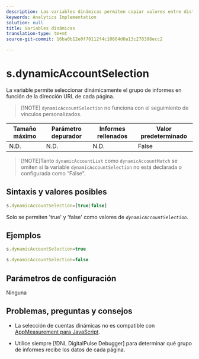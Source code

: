 ```yaml
---
description: Las variables dinámicas permiten copiar valores entre distintas variables sin necesidad de escribir varias veces los valores completos en las solicitudes de imagen del sitio.
keywords: Analytics Implementation
solution: null
title: Variables dinámicas
translation-type: tm+mt
source-git-commit: 16ba0b12e0f70112f4c10804d0a13c278388ecc2

---
```



# s.dynamicAccountSelection

La variable permite seleccionar dinámicamente el grupo de informes en función de la dirección URL de cada página.

> [!NOTE] `dynamicAccountSelection` no funciona con el seguimiento de vínculos personalizados.

| Tamaño máximo | Parámetro depurador | Informes rellenados | Valor predeterminado |
|---|---|---|---|
| N.D. | N.D. | N.D. | False |

> [!NOTE]Tanto `dynamicAccountList` como `dynamicAccountMatch` se omiten si la variable `dynamicAccountSelection` no está declarada o configurada como “False”.

## Sintaxis y valores posibles

```js
s.dynamicAccountSelection=[true|false]
```

Solo se permiten 'true' y 'false' como valores de *`dynamicAccountSelection`*.

## Ejemplos

```js
s.dynamicAccountSelection=true
```

```js
s.dynamicAccountSelection=false
```

## Parámetros de configuración

Ninguna

## Problemas, preguntas y consejos

* La selección de cuentas dinámicas no es compatible con [AppMeasurement para JavaScript](https://docs.adobe.com/content/help/en/analytics/implementation/javascript-implementation/appmeasurement-js/appmeasure-mjs.html).

* Utilice siempre [!DNL DigitalPulse Debugger] para determinar qué grupo de informes recibe los datos de cada página.
